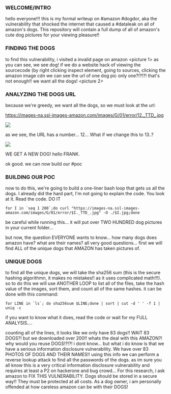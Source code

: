   ### WELCOME/INTRO
  hello everyone!!!
  this is my formal writeup on #amazon #dogdor, aka the vulnerability that shocked the internet that caused a #dataleak on all of amazon's dogs. This repository will contain a full dump of all of amazon's cute dog pictures for your viewing pleasure!!
  
  ### FINDING THE DOGS
  to find this vulnerability, i visited a invalid page on amazon
  <picture 1>
  as you can see, we see dog! if we do a website hack of viewing the sourcecode (by right clicking inspect element, going to sources, clicking the amazon image cdn we can see the url of one dog pic
  only one?!?!?! that's not enough!! we want all the dogs!
  <picture 2>
  
  ### ANALYZING THE DOGS URL
  because we're greedy, we want all the dogs, so we must look at the url:
  
  https://images-na.ssl-images-amazon.com/images/G/01/error/12._TTD_.jpg
  
  <img src="https://images-na.ssl-images-amazon.com/images/G/01/error/12._TTD_.jpg">
 
 as we see, the URL has a number... 12... What if we change this to 13..?
 
  <img src="https://images-na.ssl-images-amazon.com/images/G/01/error/13._TTD_.jpg">
  
  WE GET A NEW DOG! hello FRANK.
  
  ok good. we can now build our #poc
  
  ### BUILDING OUR POC
  now to do this, we're going to build a one-liner bash loop that gets us all the dogs. I already did the hard part, I'm not going to explain the code. You look at it. Read the code. DO IT
  ```
  for I in `seq 1 200`;do curl "https://images-na.ssl-images-amazon.com/images/G/01/error/$I._TTD_.jpg" -O ./$I.jpg;done
  ```
  be careful while running this... it will put over TWO HUNDRED dog pictures in your current folder...
  
  but now, the question EVERYONE wants to know... how many dogs does amazon have?
  what are their names?
  all very good questions... first we will find ALL of the unique dogs that AMAZON has taken pictures of.
  
  ### UNIQUE DOGS
  
  to find all the unique dogs, we will take the sha256 sum (this is the secure hashing algorithmn, it makes no mistakes!! as it uses complicated math!!!). so to do this we will use ANOTHER LOOP to list all of the files, take the hash value of the images, sort them, and count all of the same hashes. it can be done with this command:  
  ```
  for LINE in `ls`; do sha256sum $LINE;done | sort | cut -d ' ' -f 1 | uniq -c
  ```
  if you want to know what it does, read the code or wait for my FULL ANALYSIS....
  
  counting all of the lines, it looks like we only have 83 dogs!! WAIT 83 DOGS?! but we downloaded over 200!! whats the deal with this AMAZON?! why would you reuse DOGS!?!?!
  i dont know... but what i do know is that we have a serious information disclosure vulnerability. We have over 83 PHOTOS OF DOGS AND THEIR NAMES!! using this info we can perform a reverse lookup attack to find all the passwords of the dogs.
  as im sure you all know this is a very critical information disclosure vulnerability and requires at least a P2 on hackerone and bug crowd... For this research, i ask amazon to FIX THIS VULNERABILITY. Dogs should be stored in a secure way!! They must be protected at all costs.
  As a dog owner, i am personally offended at how careless amazon can be with their DOGS!
